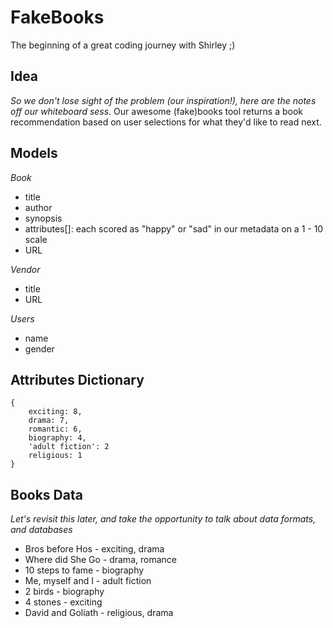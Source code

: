 # FakeBooks
The beginning of a great coding journey with Shirley ;)

## Idea
*So we don't lose sight of the problem (our inspiration!), here are the notes off our whiteboard sess.*
Our awesome (fake)books tool returns a book recommendation based on user selections for what they'd like to read next.

## Models
*Book*
- title 
- author
- synopsis
- attributes[]: each scored as "happy" or "sad" in our metadata on a 1 - 10 scale
- URL

*Vendor* 
- title 
- URL

*Users*
- name
- gender 

## Attributes Dictionary
```
{
    exciting: 8,
    drama: 7,
    romantic: 6,
    biography: 4,
    'adult fiction': 2
    religious: 1
}
```

## Books Data
*Let's revisit this later, and take the opportunity to talk about data formats, and databases*
- Bros before Hos - exciting, drama 
- Where did She Go - drama, romance
- 10 steps to fame - biography
- Me, myself and I - adult fiction
- 2 birds - biography
- 4 stones - exciting 
- David and Goliath - religious, drama
